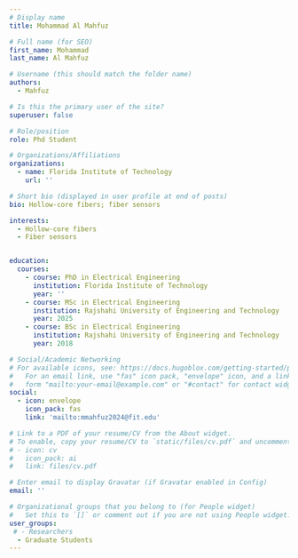 ```yaml
---
# Display name
title: Mohammad Al Mahfuz

# Full name (for SEO)
first_name: Mohammad 
last_name: Al Mahfuz

# Username (this should match the folder name)
authors:
  - Mahfuz

# Is this the primary user of the site?
superuser: false

# Role/position
role: Phd Student

# Organizations/Affiliations
organizations:
  - name: Florida Institute of Technology
    url: ''

# Short bio (displayed in user profile at end of posts)
bio: Hollow-core fibers; fiber sensors

interests:
  - Hollow-core fibers
  - Fiber sensors


education:
  courses:
    - course: PhD in Electrical Engineering
      institution: Florida Institute of Technology
      year: ''
    - course: MSc in Electrical Engineering
      institution: Rajshahi University of Engineering and Technology
      year: 2025
    - course: BSc in Electrical Engineering
      institution: Rajshahi University of Engineering and Technology
      year: 2018

# Social/Academic Networking
# For available icons, see: https://docs.hugoblox.com/getting-started/page-builder/#icons
#   For an email link, use "fas" icon pack, "envelope" icon, and a link in the
#   form "mailto:your-email@example.com" or "#contact" for contact widget.
social:
  - icon: envelope
    icon_pack: fas
    link: 'mailto:mmahfuz2024@fit.edu'

# Link to a PDF of your resume/CV from the About widget.
# To enable, copy your resume/CV to `static/files/cv.pdf` and uncomment the lines below.
# - icon: cv
#   icon_pack: ai
#   link: files/cv.pdf

# Enter email to display Gravatar (if Gravatar enabled in Config)
email: ''

# Organizational groups that you belong to (for People widget)
#   Set this to `[]` or comment out if you are not using People widget.
user_groups:
 # - Researchers
  - Graduate Students
---
```




